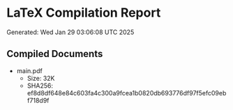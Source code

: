 # LaTeX Compilation Report
Generated: Wed Jan 29 03:06:08 UTC 2025
## Compiled Documents
- main.pdf
  - Size: 32K
  - SHA256: ef8d8df648e84c603fa4c300a9fcea1b0820db693776df97f5efc09ebf718d9f
